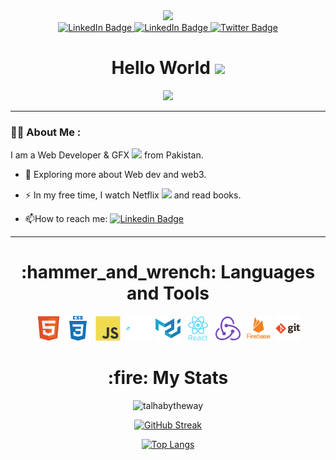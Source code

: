 <div id="header" align="center">
  <img src="https://media0.giphy.com/media/k31AA1YcEfmramHyoE/giphy.gif" width="150"/>
  <div id="badges">
  
  <a href="http://mohd-talha.web.app">
    <img src="https://img.shields.io/badge/Portfolio-grey?style=for-the-badge&logo=Alibaba-Cloud&logoColor=white" alt="LinkedIn Badge"/>
  </a>
  <a href="https://www.linkedin.com/in/talhabytheway/">
    <img src="https://img.shields.io/badge/LinkedIn-blue?style=for-the-badge&logo=linkedIn&logoColor=white" alt="LinkedIn Badge"/>
  </a>
  <a href="https://www.twitter.com/talhaism_">
    <img src="https://img.shields.io/badge/Twitter-blue?style=for-the-badge&logo=twitter&logoColor=white" alt="Twitter Badge"/>
  </a>
</div>
<h1>
  Hello World
  <img src="https://media.giphy.com/media/hvRJCLFzcasrR4ia7z/giphy.gif" width="30"/>
</h1>
</div>
<div align="center">
  <img src="https://i.imgur.com/aTMLvyA.jpg" width="600"/>
</div>

---


### :man_technologist: About Me :

I am a Web Developer & GFX <img src="https://media.giphy.com/media/WUlplcMpOCEmTGBtBW/giphy.gif" width="30"> from Pakistan.

- :seedling: Exploring more about Web dev and web3.

- :zap: In my free time, I watch Netflix <img src="https://media4.giphy.com/media/Xfmqj2aWB9d4VAWXFs/giphy.gif" width="30"> and read books.

- :mailbox:How to reach me: [![Linkedin Badge](https://img.shields.io/badge/-talhabytheway-blue?style=flat&logo=Linkedin&logoColor=white)](https://www.linkedin.com/in/talhabytheway/)

---

<div align="center"> 
<h1> :hammer_and_wrench: Languages and Tools </h1>

  <img src="https://github.com/devicons/devicon/blob/master/icons/html5/html5-original.svg" title="HTML5" alt="HTML" width="40" height="40"/>&nbsp;
  <img src="https://github.com/devicons/devicon/blob/master/icons/css3/css3-plain-wordmark.svg"  title="CSS3" alt="CSS" width="40" height="40"/>&nbsp;
  <img src="https://github.com/devicons/devicon/blob/master/icons/javascript/javascript-original.svg" title="JavaScript" alt="JavaScript" width="40" height="40"/>&nbsp;
  <img src="https://github.com/devicons/devicon/blob/master/icons/tailwindcss/tailwindcss-original-wordmark.svg" title="TailwindCSS" alt="TailwindCSS" width="40" height="40"/>&nbsp;
  <img src="https://github.com/devicons/devicon/blob/master/icons/materialui/materialui-original.svg" title="Material UI" alt="Material UI" width="40" height="40"/>&nbsp;
  <img src="https://github.com/devicons/devicon/blob/master/icons/react/react-original-wordmark.svg" title="React & React Native" alt="React" width="40" height="40"/>&nbsp;
  <img src="https://github.com/devicons/devicon/blob/master/icons/redux/redux-original.svg" title="Redux" alt="Redux " width="40" height="40"/>&nbsp;
  <img src="https://github.com/devicons/devicon/blob/master/icons/firebase/firebase-plain-wordmark.svg" title="Firebase" alt="Firebase" width="40" height="40"/>&nbsp;
  <img src="https://github.com/devicons/devicon/blob/master/icons/git/git-original-wordmark.svg" title="Git" alt="Git" width="40" height="40"/>
</div>



<div align="center">
<h1> :fire: My Stats </h1>

<img src="https://komarev.com/ghpvc/?username=talhabytheway&label=Profile%20Views&color=0e75b6&style=flat" alt="talhabytheway" />


[![GitHub Streak](http://github-readme-streak-stats.herokuapp.com?user=talhabytheway&theme=dark&hide_border=true&background=000000)](https://git.io/streak-stats)

[![Top Langs](https://github-readme-stats.vercel.app/api/top-langs/?username=talhabytheway&layout=compact&theme=vision-friendly-dark&hide_border=true&background=000000)](https://github.com/anuraghazra/github-readme-stats)
</div>
